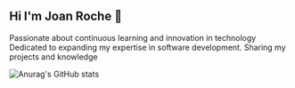 ## Hi  I'm Joan Roche 👋

Passionate about continuous learning and innovation in technology
Dedicated to expanding my expertise in software development.
Sharing my projects and knowledge 


![Anurag's GitHub stats](https://github-readme-stats.vercel.app/api?username=joanroche444&show_icons=true&theme=radical)
